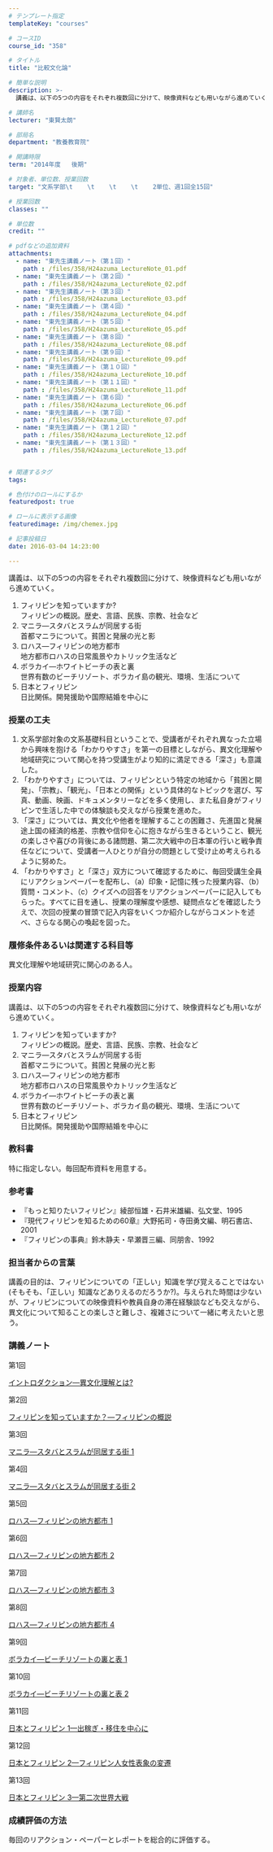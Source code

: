 ```yaml
---
# テンプレート指定
templateKey: "courses"

# コースID
course_id: "358"

# タイトル
title: "比較文化論"

# 簡単な説明
description: >-
  講義は、以下の5つの内容をそれぞれ複数回に分けて、映像資料なども用いながら進めていく。   1. フィリピンを知っていますか?      フィリピンの概説。歴史、言語、民族、宗教、社会など ...

# 講師名
lecturer: "東賢太朗"

# 部局名
department: "教養教育院"

# 開講時限
term: "2014年度	後期"

# 対象者、単位数、授業回数
target: "文系学部\t    \t    \t    \t    2単位、週1回全15回"

# 授業回数
classes: ""

# 単位数
credit: ""

# pdfなどの追加資料
attachments: 
  - name: "東先生講義ノート（第１回）" 
    path : /files/358/H24azuma_LectureNote_01.pdf
  - name: "東先生講義ノート（第２回）" 
    path : /files/358/H24azuma_LectureNote_02.pdf
  - name: "東先生講義ノート（第３回）" 
    path : /files/358/H24azuma_LectureNote_03.pdf
  - name: "東先生講義ノート（第４回）" 
    path : /files/358/H24azuma_LectureNote_04.pdf
  - name: "東先生講義ノート（第５回）" 
    path : /files/358/H24azuma_LectureNote_05.pdf
  - name: "東先生講義ノート（第８回）" 
    path : /files/358/H24azuma_LectureNote_08.pdf
  - name: "東先生講義ノート（第９回）" 
    path : /files/358/H24azuma_LectureNote_09.pdf
  - name: "東先生講義ノート（第１０回）" 
    path : /files/358/H24azuma_LectureNote_10.pdf
  - name: "東先生講義ノート（第１１回）" 
    path : /files/358/H24azuma_LectureNote_11.pdf
  - name: "東先生講義ノート（第６回）" 
    path : /files/358/H24azuma_LectureNote_06.pdf
  - name: "東先生講義ノート（第７回）" 
    path : /files/358/H24azuma_LectureNote_07.pdf
  - name: "東先生講義ノート（第１２回）" 
    path : /files/358/H24azuma_LectureNote_12.pdf
  - name: "東先生講義ノート（第１３回）" 
    path : /files/358/H24azuma_LectureNote_13.pdf


# 関連するタグ
tags:

# 色付けのロールにするか
featuredpost: true

# ロールに表示する画像
featuredimage: /img/chemex.jpg

# 記事投稿日
date: 2016-03-04 14:23:00

---
```

講義は、以下の5つの内容をそれぞれ複数回に分けて、映像資料なども用いながら進めていく。 

  1. フィリピンを知っていますか?  
    フィリピンの概説。歴史、言語、民族、宗教、社会など 
  2. マニラ—スタバとスラムが同居する街  
    首都マニラについて。貧困と発展の光と影 
  3. ロハス—フィリピンの地方都市  
    地方都市ロハスの日常風景やカトリック生活など 
  4. ボラカイ—ホワイトビーチの表と裏  
    世界有数のビーチリゾート、ボラカイ島の観光、環境、生活について 
  5. 日本とフィリピン  
    日比関係。開発援助や国際結婚を中心に
### 授業の工夫

  1. 文系学部対象の文系基礎科目ということで、受講者がそれぞれ異なった立場から興味を抱ける「わかりやすさ」を第一の目標としながら、異文化理解や地域研究について関心を持つ受講生がより知的に満足できる「深さ」も意識した。
  2. 「わかりやすさ」については、フィリピンという特定の地域から「貧困と開発」、「宗教」、「観光」、「日本との関係」という具体的なトピックを選び、写真、動画、映画、ドキュメンタリーなどを多く使用し、また私自身がフィリピンで生活した中での体験談も交えながら授業を進めた。
  3. 「深さ」については、異文化や他者を理解することの困難さ、先進国と発展途上国の経済的格差、宗教や信仰を心に抱きながら生きるということ、観光の楽しさや喜びの背後にある諸問題、第二次大戦中の日本軍の行いと戦争責任などについて、受講者一人ひとりが自分の問題として受け止め考えられるように努めた。
  4. 「わかりやすさ」と「深さ」双方について確認するために、毎回受講生全員にリアクションペーパーを配布し、（a）印象・記憶に残った授業内容、（b）質問・コメント、（c）クイズへの回答をリアクションペーパーに記入してもらった。すべてに目を通し、授業の理解度や感想、疑問点などを確認したうえで、次回の授業の冒頭で記入内容をいくつか紹介しながらコメントを述べ、さらなる関心の喚起を図った。

### 履修条件あるいは関連する科目等

異文化理解や地域研究に関心のある人。

### 授業内容

講義は、以下の5つの内容をそれぞれ複数回に分けて、映像資料なども用いながら進めていく。

  1. フィリピンを知っていますか?  
    フィリピンの概説。歴史、言語、民族、宗教、社会など 
  2. マニラ—スタバとスラムが同居する街  
    首都マニラについて。貧困と発展の光と影
  3. ロハス—フィリピンの地方都市  
    地方都市ロハスの日常風景やカトリック生活など
  4. ボラカイ—ホワイトビーチの表と裏  
    世界有数のビーチリゾート、ボラカイ島の観光、環境、生活について
  5. 日本とフィリピン  
    日比関係。開発援助や国際結婚を中心に

### 教科書

特に指定しない。毎回配布資料を用意する。

### 参考書 

  * 『もっと知りたいフィリピン』綾部恒雄・石井米雄編、弘文堂、1995
  * 『現代フィリピンを知るための60章』大野拓司・寺田勇文編、明石書店、2001
  * 『フィリピンの事典』鈴木静夫・早瀬晋三編、同朋舎、1992

### 担当者からの言葉

講義の目的は、フィリピンについての「正しい」知識を学び覚えることではない(そもそも、「正しい」知識などありえるのだろうか?)。与えられた時間は少ないが、フィリピンについての映像資料や教員自身の滞在経験談なども交えながら、異文化について知ることの楽しさと難しさ、複雑さについて一緒に考えたいと思う。

### 講義ノート

第1回


[イントロダクション—異文化理解とは?](/files/358/H24azuma_LectureNote_01.pdf) 

第2回


[フィリピンを知っていますか？—フィリピンの概説](/files/358/H24azuma_LectureNote_02.pdf) 

第3回


[マニラ—スタバとスラムが同居する街 1](/files/358/H24azuma_LectureNote_03.pdf) 

第4回


[マニラ—スタバとスラムが同居する街 2](/files/358/H24azuma_LectureNote_04.pdf) 

第5回


[ロハス—フィリピンの地方都市 1](/files/358/H24azuma_LectureNote_05.pdf) 

第6回


[ロハス—フィリピンの地方都市 2](/files/358/H24azuma_LectureNote_06.pdf) 

第7回


[ロハス—フィリピンの地方都市 3](/files/358/H24azuma_LectureNote_07.pdf) 

第8回


[ロハス—フィリピンの地方都市 4](/files/358/H24azuma_LectureNote_08.pdf) 

第9回


[ボラカイ—ビーチリゾートの裏と表 1](/files/358/H24azuma_LectureNote_09.pdf) 

第10回


[ボラカイ—ビーチリゾートの裏と表 2](/files/358/H24azuma_LectureNote_10.pdf) 

第11回


[日本とフィリピン 1—出稼ぎ・移住を中心に](/files/358/H24azuma_LectureNote_11.pdf) 

第12回


[日本とフィリピン 2—フィリピン人女性表象の変遷](/files/358/H24azuma_LectureNote_12.pdf) 

第13回


[日本とフィリピン 3—第二次世界大戦](/files/358/H24azuma_LectureNote_13.pdf) 

### 成績評価の方法

毎回のリアクション・ペーパーとレポートを総合的に評価する。
